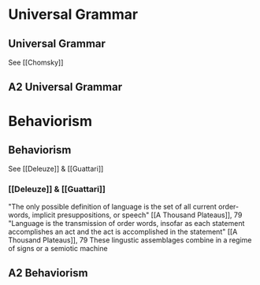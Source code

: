 # Universal Grammar

## Universal Grammar
See [[Chomsky]]

## A2 Universal Grammar

# Behaviorism

## Behaviorism
See [[Deleuze]] & [[Guattari]]

### [[Deleuze]] & [[Guattari]]
"The only possible definition of language is the set of all current order-words, implicit presuppositions, or speech" [[A Thousand Plateaus]], 79
"Language is the transmission of order words, insofar as each statement accomplishes an act and the act is accomplished in the statement" [[A Thousand Plateaus]], 79
	These lingustic assemblages combine in a regime of signs or a semiotic machine

## A2 Behaviorism
